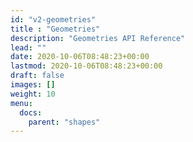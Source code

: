 ```yaml
---
id: "v2-geometries"
title : "Geometries"
description: "Geometries API Reference"
lead: ""
date: 2020-10-06T08:48:23+00:00
lastmod: 2020-10-06T08:48:23+00:00
draft: false
images: []
weight: 10
menu:
  docs:
    parent: "shapes"
---
```

